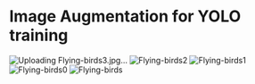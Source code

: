 # Image Augmentation for YOLO training
![Uploading Flying-birds3.jpg…]()
![Flying-birds2](https://github.com/hakam00ra/synthetic/assets/50047346/fe115de5-8a2c-4076-8845-5278bf03ae3e)
![Flying-birds1](https://github.com/hakam00ra/synthetic/assets/50047346/66dac0e3-0945-494c-a600-8719b3c91e46)
![Flying-birds0](https://github.com/hakam00ra/synthetic/assets/50047346/3a02ef68-7fe5-4a84-832b-3dcc3ff6350b)
![Flying-birds](https://github.com/hakam00ra/synthetic/assets/50047346/59b7987c-c700-4fe1-8a58-8609a1dc7cd3)
